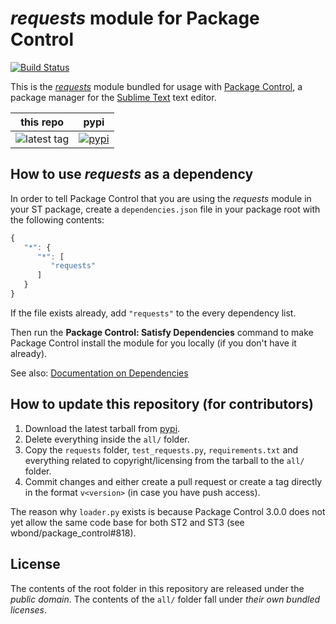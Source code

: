 # *requests* module for Package Control
[![Build Status](https://travis-ci.org/packagecontrol/requests.png?branch=master)](https://travis-ci.org/packagecontrol/requests)


This is the *[requests][]* module
bundled for usage with [Package Control][],
a package manager
for the [Sublime Text][] text editor.


this repo | pypi 
---- | ----
![latest tag](https://img.shields.io/github/tag/packagecontrol/requests.svg) | [![pypi](https://pypip.in/version/requests/badge.svg)][pypi]


## How to use *requests* as a dependency

In order to tell Package Control
that you are using the *requests* module
in your ST package,
create a `dependencies.json` file
in your package root
with the following contents:

```js
{
   "*": {
      "*": [
         "requests"
      ]
   }
}
```

If the file exists already,
add `"requests"` to the every dependency list.

Then run the **Package Control: Satisfy Dependencies** command
to make Package Control
install the module for you locally
(if you don't have it already).

See also:
[Documentation on Dependencies](https://packagecontrol.io/docs/dependencies)


## How to update this repository (for contributors)

1. Download the latest tarball
   from [pypi][].
2. Delete everything inside the `all/` folder.
3. Copy the `requests` folder,
   `test_requests.py`,
   `requirements.txt`
   and everything related to copyright/licensing
   from the tarball
   to the `all/` folder.
4. Commit changes
   and either create a pull request
   or create a tag directly
   in the format `v<version>` (in case you have push access).

The reason why `loader.py` exists
is because Package Control 3.0.0
does not yet allow the same code base
for both ST2 and ST3
(see wbond/package_control#818).


## License

The contents of the root folder
in this repository
are released
under the *public domain*.
The contents of the `all/` folder
fall under *their own bundled licenses*.


[requests]: https://github.com/kennethreitz/requests
[Package Control]: http://packagecontrol.io/
[Sublime Text]: http://sublimetext.com/
[pypi]: https://pypi.python.org/pypi/requests
